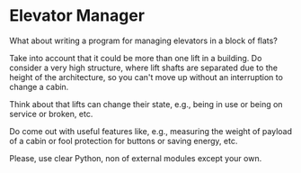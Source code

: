 # Elevator Manager

What about writing a program for managing elevators in a block of flats? 

Take into account that it could be more than one lift in a building. Do consider a very high structure, where lift shafts are separated due to the height of the architecture, so you can't move up without an interruption to change a cabin.

Think about that lifts can change their state, e.g., being in use or being on service or broken, etc.

Do come out with useful features like, e.g., measuring the weight of payload of a cabin or fool protection for buttons or saving energy, etc.

Please, use clear Python, non of external modules except your own.
